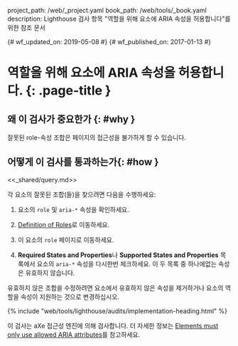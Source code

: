 project_path: /web/_project.yaml
book_path: /web/tools/_book.yaml
description: Lighthouse 검사 항목 "역할을 위해 요소에 ARIA 속성을 허용합니다"를 위한 참조 문서

{# wf_updated_on: 2019-05-08 #}
{# wf_published_on: 2017-01-13 #}

# 역할을 위해 요소에 ARIA 속성을 허용합니다.  {: .page-title }

## 왜 이 검사가 중요한가 {: #why }

잘못된 role-속성 조합은 페이지의 접근성을 불가하게 할 수 있습니다.

## 어떻게 이 검사를 통과하는가{: #how }

<<_shared/query.md>>

각 요소의 잘못된 조합(들)을 찾으려면 다음을 수행하세요:

1. 요소의 `role` 및 `aria-*` 속성을 확인하세요.

1. [Definition of Roles][roles]로 이동하세요.

1. 이 요소의 `role` 페이지로 이동하세요.

1. **Required States and Properties**나 **Supported States and Properties** 목록에서
  요소의 `aria-*` 속성을 다시한번 체크하세요. 이 두 목록 중 하나에없는 속성은 유효하지 않습니다.

유효하지 않은 조합을 수정하려면 요소에서 유효하지 않은 속성을
제거하거나 요소의 역할을 속성이 지원하는 것으로 변경하십시오.

[qs]: /web/tools/chrome-devtools/console/command-line-reference#queryselector
[qsa]: /web/tools/chrome-devtools/console/command-line-reference#queryselectorall
[xp]: /web/tools/chrome-devtools/console/command-line-reference#xpath
[roles]: https://www.w3.org/TR/wai-aria/roles#role_definitions

{% include "web/tools/lighthouse/audits/implementation-heading.html" %}

이 검사는 aXe 접근성 엔진에 의해 검사합니다.
더 자세한 정보는 [Elements must only use allowed ARIA attributes][axe]를 참고하세요.

[axe]: https://dequeuniversity.com/rules/axe/3.2/aria-allowed-attr
